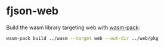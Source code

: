 # fjson-web

Build the wasm library targeting web with [wasm-pack](https://github.com/drager/wasm-pack):

```sh
wasm-pack build ../wasm --target web --out-dir ../web/pkg
```
